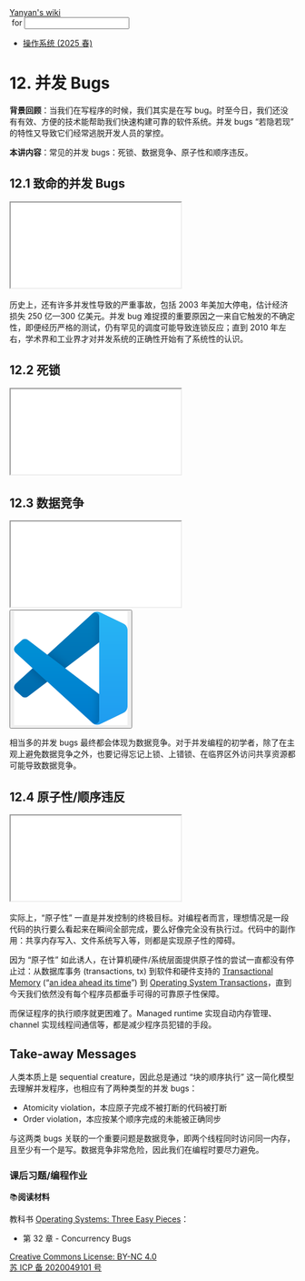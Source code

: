 <!DOCTYPE html><html><head><meta charSet="utf-8"/><meta name="viewport" content="width=device-width"/><title>Yanyan&#x27;s Wiki</title><link rel="stylesheet" href="https://cdn.jsdelivr.net/npm/katex@0.16.9/dist/katex.min.css"/><link rel="stylesheet" href="https://cdnjs.cloudflare.com/ajax/libs/highlight.js/11.6.0/styles/default.min.css"/><meta name="next-head-count" content="5"/><link rel="preload" href="../../_next/static/css/e993edd6a18ef4f0.css" as="style"/><link rel="stylesheet" href="../../_next/static/css/e993edd6a18ef4f0.css" data-n-g=""/><noscript data-n-css=""></noscript><script defer="" nomodule="" src="../../_next/static/chunks/polyfills-c67a75d1b6f99dc8.js"></script><script src="../../_next/static/chunks/webpack-f73d82589f972e7d.js" defer=""></script><script src="../../_next/static/chunks/framework-66d32731bdd20e83.js" defer=""></script><script src="../../_next/static/chunks/main-3929bf55b0f13a18.js" defer=""></script><script src="../../_next/static/chunks/pages/_app-00b06920b385caf1.js" defer=""></script><script src="../../_next/static/chunks/pages/[[...index]]-877ec949b69be209.js" defer=""></script><script src="../../_next/static/a2FwJzUPGFGc0QcwaUr13/_buildManifest.js" defer=""></script><script src="../../_next/static/a2FwJzUPGFGc0QcwaUr13/_ssgManifest.js" defer=""></script></head><body><div id="__next"><div class="bg-slate-300/10"><div class="sticky top-0 z-40 w-full backdrop-blur flex-none border-b border-slate-900/10 bg-white/75 supports-backdrop-blur:bg-white/60"><div class="max-w-8xl mx-auto"><div class="py-4 border-b border-slate-900/10 lg:px-8 lg:border-0 dark:border-slate-300/10 mx-4 lg:mx-0"><div class="relative flex items-center"><a href="../../index.html">Yanyan&#x27;s wiki</a><form class="text-xs text-slate-500"> for <input type="text" name="token" class="font-mono text-xs w-16" maxLength="8"/></form><div class="relative hidden lg:flex items-center ml-4 pl-4 border-l"><nav class="text-sm leading-6 font-semibold text-slate-700 dark:text-slate-200"><ul class="flex space-x-8"><li><a class="hover:text-sky-500 dark:hover:text-sky-400" href="../2025/index.html">操作系统 (2025 春)</a></li></ul></nav></div></div></div></div></div><div class="container mx-auto max-w-5xl flex flex-col min-h-screen px-4"><div class="wiki bg-neutral-200/10"><h1>12. 并发 Bugs</h1>
<p><strong>背景回顾</strong>：当我们在写程序的时候，我们其实是在写 bug。时至今日，我们还没有有效、方便的技术能帮助我们快速构建可靠的软件系统。并发 bugs “若隐若现” 的特性又导致它们经常逃脱开发人员的掌控。</p>
<p><strong>本讲内容</strong>：常见的并发 bugs：死锁、数据竞争、原子性和顺序违反。</p>
<h2>12.1 致命的并发 Bugs</h2>
<div class="mx-20"><div class="text-center"><div class="slideshow w-full aspect-[4/3]"><iframe class="w-full h-full" src="slides/12.1.html"></iframe></div></div></div>
<p>历史上，还有许多并发性导致的严重事故，包括 2003 年美加大停电，估计经济损失 250 亿—300 亿美元。并发 bug 难捉摸的重要原因之一来自它触发的不确定性，即便经历严格的测试，仍有罕见的调度可能导致连锁反应；直到 2010 年左右，学术界和工业界才对并发系统的正确性开始有了系统性的认识。</p>
<h2>12.2 死锁</h2>
<div class="mx-20"><div class="text-center"><div class="slideshow w-full aspect-[4/3]"><iframe class="w-full h-full" src="slides/12.2.html"></iframe></div></div></div>
<h2>12.3 数据竞争</h2>
<div class="mx-20"><div class="text-center"><div class="slideshow w-full aspect-[4/3]"><iframe class="w-full h-full" src="slides/12.3.html"></iframe></div></div></div>
<div class="box blue-box"><div><span class="float-left text-4xl mr-3 mt-2"><button class="hover:bg-blue-300 text-white font-bold px-2 rounded"><img class="w-10" src="../img/vscode.svg"/></button></span><span class="font-serif text-lg border-b border-slate-600"><b></b></span><div class="font-serif pt-2"><div></div></div></div></div>
<p>相当多的并发 bugs 最终都会体现为数据竞争。对于并发编程的初学者，除了在主观上避免数据竞争之外，也要记得忘记上锁、上错锁、在临界区外访问共享资源都可能导致数据竞争。</p>
<h2>12.4 原子性/顺序违反</h2>
<div class="mx-20"><div class="text-center"><div class="slideshow w-full aspect-[4/3]"><iframe class="w-full h-full" src="slides/12.4.html"></iframe></div></div></div>
<p>实际上，“原子性” 一直是并发控制的终极目标。对编程者而言，理想情况是一段代码的执行要么看起来在瞬间全部完成，要么好像完全没有执行过。代码中的副作用：共享内存写入、文件系统写入等，则都是实现原子性的障碍。</p>
<p>因为 “原子性” 如此诱人，在计算机硬件/系统层面提供原子性的尝试一直都没有停止过：从数据库事务 (transactions, tx) 到软件和硬件支持的 <a href="https://dl.acm.org/doi/10.1145/165123.165164">Transactional Memory</a> (“<a href="https://news.brown.edu/articles/2012/04/transaction">an idea ahead its time</a>”) 到 <a href="https://dl.acm.org/doi/abs/10.1145/1629575.1629591">Operating System Transactions</a>，直到今天我们依然没有每个程序员都垂手可得的可靠原子性保障。</p>
<p>而保证程序的执行顺序就更困难了。Managed runtime 实现自动内存管理、channel 实现线程间通信等，都是减少程序员犯错的手段。</p>
<h2>Take-away Messages</h2>
<p>人类本质上是 sequential creature，因此总是通过 “块的顺序执行” 这一简化模型去理解并发程序，也相应有了两种类型的并发 bugs：</p>
<ul>
<li>Atomicity violation，本应原子完成不被打断的代码被打断</li>
<li>Order violation，本应按某个顺序完成的未能被正确同步</li>
</ul>
<p>与这两类 bugs 关联的一个重要问题是数据竞争，即两个线程同时访问同一内存，且至少有一个是写。数据竞争非常危险，因此我们在编程时要尽力避免。</p>
<h3>课后习题/编程作业</h3>
<div class="box blue-box"><div><span class="float-left text-4xl mr-3 mt-2">📚</span><span class="font-serif text-lg border-b border-slate-600"><b>阅读材料</b></span><div class="font-serif pt-2"><p>教科书 <a href="https://pages.cs.wisc.edu/~remzi/OSTEP/">Operating Systems: Three Easy Pieces</a>：</p><ul>
<li>第 32 章 - Concurrency Bugs</li>
</ul></div></div></div></div></div><div class="bg-neutral-100 text-center text-neutral-600 dark:bg-neutral-600 dark:text-neutral-200 lg:text-left"><div class="bg-neutral-200 p-6 text-center dark:bg-neutral-700"><a rel="license" href="http://creativecommons.org/licenses/by-nc/4.0/">Creative Commons License: BY-NC 4.0</a><br/><a href="https://beian.miit.gov.cn/">苏 ICP 备 2020049101 号</a></div></div></div></div><script id="__NEXT_DATA__" type="application/json">{"props":{"pageProps":{"source":{"compiledSource":"/*@jsxRuntime automatic @jsxImportSource react*/\nconst {Fragment: _Fragment, jsx: _jsx, jsxs: _jsxs} = arguments[0];\nconst {useMDXComponents: _provideComponents} = arguments[0];\nfunction _createMdxContent(props) {\n  const _components = Object.assign({\n    h1: \"h1\",\n    p: \"p\",\n    strong: \"strong\",\n    h2: \"h2\",\n    a: \"a\",\n    ul: \"ul\",\n    li: \"li\",\n    h3: \"h3\"\n  }, _provideComponents(), props.components), {Slideshow, Demo, Box} = _components;\n  if (!Box) _missingMdxReference(\"Box\", true);\n  if (!Demo) _missingMdxReference(\"Demo\", true);\n  if (!Slideshow) _missingMdxReference(\"Slideshow\", true);\n  return _jsxs(_Fragment, {\n    children: [_jsx(_components.h1, {\n      children: \"12. 并发 Bugs\"\n    }), \"\\n\", _jsxs(_components.p, {\n      children: [_jsx(_components.strong, {\n        children: \"背景回顾\"\n      }), \"：当我们在写程序的时候，我们其实是在写 bug。时至今日，我们还没有有效、方便的技术能帮助我们快速构建可靠的软件系统。并发 bugs “若隐若现” 的特性又导致它们经常逃脱开发人员的掌控。\"]\n    }), \"\\n\", _jsxs(_components.p, {\n      children: [_jsx(_components.strong, {\n        children: \"本讲内容\"\n      }), \"：常见的并发 bugs：死锁、数据竞争、原子性和顺序违反。\"]\n    }), \"\\n\", _jsx(_components.h2, {\n      children: \"12.1 致命的并发 Bugs\"\n    }), \"\\n\", _jsx(Slideshow, {\n      url: \"slides/12.1.html\"\n    }), \"\\n\", _jsx(_components.p, {\n      children: \"历史上，还有许多并发性导致的严重事故，包括 2003 年美加大停电，估计经济损失 250 亿—300 亿美元。并发 bug 难捉摸的重要原因之一来自它触发的不确定性，即便经历严格的测试，仍有罕见的调度可能导致连锁反应；直到 2010 年左右，学术界和工业界才对并发系统的正确性开始有了系统性的认识。\"\n    }), \"\\n\", _jsx(_components.h2, {\n      children: \"12.2 死锁\"\n    }), \"\\n\", _jsx(Slideshow, {\n      url: \"slides/12.2.html\"\n    }), \"\\n\", _jsx(_components.h2, {\n      children: \"12.3 数据竞争\"\n    }), \"\\n\", _jsx(Slideshow, {\n      url: \"slides/12.3.html\"\n    }), \"\\n\", _jsx(Demo, {\n      path: \"concur/peterson\"\n    }), \"\\n\", _jsx(_components.p, {\n      children: \"相当多的并发 bugs 最终都会体现为数据竞争。对于并发编程的初学者，除了在主观上避免数据竞争之外，也要记得忘记上锁、上错锁、在临界区外访问共享资源都可能导致数据竞争。\"\n    }), \"\\n\", _jsx(_components.h2, {\n      children: \"12.4 原子性/顺序违反\"\n    }), \"\\n\", _jsx(Slideshow, {\n      url: \"slides/12.4.html\"\n    }), \"\\n\", _jsx(_components.p, {\n      children: \"实际上，“原子性” 一直是并发控制的终极目标。对编程者而言，理想情况是一段代码的执行要么看起来在瞬间全部完成，要么好像完全没有执行过。代码中的副作用：共享内存写入、文件系统写入等，则都是实现原子性的障碍。\"\n    }), \"\\n\", _jsxs(_components.p, {\n      children: [\"因为 “原子性” 如此诱人，在计算机硬件/系统层面提供原子性的尝试一直都没有停止过：从数据库事务 (transactions, tx) 到软件和硬件支持的 \", _jsx(_components.a, {\n        href: \"https://dl.acm.org/doi/10.1145/165123.165164\",\n        children: \"Transactional Memory\"\n      }), \" (“\", _jsx(_components.a, {\n        href: \"https://news.brown.edu/articles/2012/04/transaction\",\n        children: \"an idea ahead its time\"\n      }), \"”) 到 \", _jsx(_components.a, {\n        href: \"https://dl.acm.org/doi/abs/10.1145/1629575.1629591\",\n        children: \"Operating System Transactions\"\n      }), \"，直到今天我们依然没有每个程序员都垂手可得的可靠原子性保障。\"]\n    }), \"\\n\", _jsx(_components.p, {\n      children: \"而保证程序的执行顺序就更困难了。Managed runtime 实现自动内存管理、channel 实现线程间通信等，都是减少程序员犯错的手段。\"\n    }), \"\\n\", _jsx(_components.h2, {\n      children: \"Take-away Messages\"\n    }), \"\\n\", _jsx(_components.p, {\n      children: \"人类本质上是 sequential creature，因此总是通过 “块的顺序执行” 这一简化模型去理解并发程序，也相应有了两种类型的并发 bugs：\"\n    }), \"\\n\", _jsxs(_components.ul, {\n      children: [\"\\n\", _jsx(_components.li, {\n        children: \"Atomicity violation，本应原子完成不被打断的代码被打断\"\n      }), \"\\n\", _jsx(_components.li, {\n        children: \"Order violation，本应按某个顺序完成的未能被正确同步\"\n      }), \"\\n\"]\n    }), \"\\n\", _jsx(_components.p, {\n      children: \"与这两类 bugs 关联的一个重要问题是数据竞争，即两个线程同时访问同一内存，且至少有一个是写。数据竞争非常危险，因此我们在编程时要尽力避免。\"\n    }), \"\\n\", _jsx(_components.h3, {\n      children: \"课后习题/编程作业\"\n    }), \"\\n\", _jsxs(Box, {\n      logo: \"📚\",\n      title: \"阅读材料\",\n      children: [_jsxs(_components.p, {\n        children: [\"教科书 \", _jsx(_components.a, {\n          href: \"https://pages.cs.wisc.edu/~remzi/OSTEP/\",\n          children: \"Operating Systems: Three Easy Pieces\"\n        }), \"：\"]\n      }), _jsxs(_components.ul, {\n        children: [\"\\n\", _jsx(_components.li, {\n          children: \"第 32 章 - Concurrency Bugs\"\n        }), \"\\n\"]\n      })]\n    })]\n  });\n}\nfunction MDXContent(props = {}) {\n  const {wrapper: MDXLayout} = Object.assign({}, _provideComponents(), props.components);\n  return MDXLayout ? _jsx(MDXLayout, Object.assign({}, props, {\n    children: _jsx(_createMdxContent, props)\n  })) : _createMdxContent(props);\n}\nreturn {\n  default: MDXContent\n};\nfunction _missingMdxReference(id, component) {\n  throw new Error(\"Expected \" + (component ? \"component\" : \"object\") + \" `\" + id + \"` to be defined: you likely forgot to import, pass, or provide it.\");\n}\n","frontmatter":{},"scope":{}},"frontmatter":{}},"__N_SSG":true},"page":"/[[...index]]","query":{"index":["OS","2024","lect12.md"]},"buildId":"a2FwJzUPGFGc0QcwaUr13","isFallback":false,"gsp":true,"scriptLoader":[]}</script></body></html>